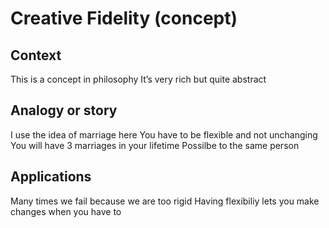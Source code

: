 # Creative Fidelity (concept)

## Context

This is a concept in philosophy
It’s very rich
but quite abstract

## Analogy or story

I use the idea of marriage here
You have to be flexible and not unchanging
You will have 3 marriages in your lifetime
Possilbe to the same person

## Applications

Many times we fail because we are too rigid
Having flexibiliy lets you make changes when you have to